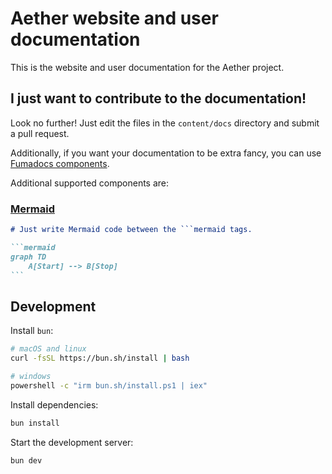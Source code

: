 # Aether website and user documentation

This is the website and user documentation for the Aether project.

## I just want to contribute to the documentation!

Look no further! Just edit the files in the `content/docs` directory and submit a pull request.

Additionally, if you want your documentation to be extra fancy, you can use [Fumadocs components](https://fumadocs.dev/docs/ui/components).

Additional supported components are:

### [Mermaid](https://mermaid.js.org/)

````markdown
# Just write Mermaid code between the ```mermaid tags.

```mermaid
graph TD
    A[Start] --> B[Stop]
```
````

## Development

Install `bun`:
```bash
# macOS and linux
curl -fsSL https://bun.sh/install | bash

# windows
powershell -c "irm bun.sh/install.ps1 | iex"
```

Install dependencies:
```bash
bun install
```

Start the development server:
```bash
bun dev
```
